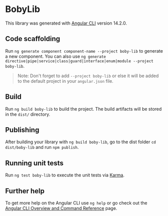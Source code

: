 # BobyLib

This library was generated with [Angular CLI](https://github.com/angular/angular-cli) version 14.2.0.

## Code scaffolding

Run `ng generate component component-name --project boby-lib` to generate a new component. You can also use `ng generate directive|pipe|service|class|guard|interface|enum|module --project boby-lib`.
> Note: Don't forget to add `--project boby-lib` or else it will be added to the default project in your `angular.json` file. 

## Build

Run `ng build boby-lib` to build the project. The build artifacts will be stored in the `dist/` directory.

## Publishing

After building your library with `ng build boby-lib`, go to the dist folder `cd dist/boby-lib` and run `npm publish`.

## Running unit tests

Run `ng test boby-lib` to execute the unit tests via [Karma](https://karma-runner.github.io).

## Further help

To get more help on the Angular CLI use `ng help` or go check out the [Angular CLI Overview and Command Reference](https://angular.io/cli) page.
